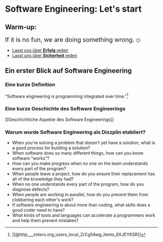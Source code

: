 # Software Engineering: Let's start

## Warm-up: 

<span style="font-size:20px;"> If it is no fun, we are doing something wrong. </span> :smirk:

* [Lasst uns über **Erfolg** reden](Interaction/Was-macht%20Erfolg-aus.md)
* [Lasst uns über **Sicherheit** reden](Interaction/Eine-Umgebung-in-der-man-sich-sicher-f%C3%BChlt.md)


## Ein erster Blick auf Software Engineering

### Eine kurze Definition

“Software engineering is programming integrated over time.”[^1]


### Eine kurze Geschichte des Software Engineerings

[[Geschichtliche Aspekte des Software Engineerings]]


### Warum wurde Software Engineering als Diszplin etabliert?

- When you're solving a problem that doesn't yet have a solution, what is a good process for building a solution?
- When software does so many different things, how can you know software "works"?
- How can you make progress when no one on the team understands every part of the program?
- When people leave a project, how do you ensure their replacement has all of the knowledge they had?
- When no one understands every part of the program, how do you diagnose defects?
- When people are working in parallel, how do you prevent them from clobbering each other's work?
- If software engineering is about more than coding, what skills does a good coder need to have?
- What kinds of tools and languages can accelerate a programmers work and help them prevent mistakes?


[^1]:  [[@http___zotero.org_users_local_ZrCg5Awg_items_6XJEYKSR]]